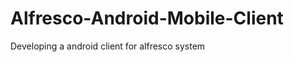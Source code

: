 Alfresco-Android-Mobile-Client
==============================

Developing a android client for alfresco system